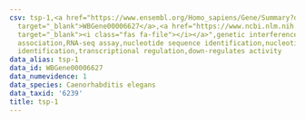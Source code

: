 ```yaml
---
csv: tsp-1,<a href="https://www.ensembl.org/Homo_sapiens/Gene/Summary?db=core;g=WBGene00006627"
  target="_blank">WBGene00006627</a>,<a href="https://www.ncbi.nlm.nih.gov/pubmed/27496166"
  target="_blank"><i class="fas fa-file"></i></a>",genetic interference,functional
  association,RNA-seq assay,nucleotide sequence identification,nucleotide sequence
  identification,transcriptional regulation,down-regulates activity
data_alias: tsp-1
data_id: WBGene00006627
data_numevidence: 1
data_species: Caenorhabditis elegans
data_taxid: '6239'
title: tsp-1
---
```

